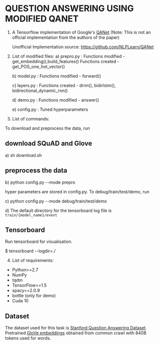 # QUESTION ANSWERING USING MODIFIED QANET



1) A Tensorflow implementation of Google's [QANet](https://openreview.net/pdf?id=B14TlG-RW) 
   (Note: This is not an official implementation from the authors of the paper)

   Unofficial Implementation source: https://github.com/NLPLearn/QANet

2) List of modified files:
	a) prepro.py : Functions modified - get_embedding(),build_features()
		       Functions created - get_POS_one_hot_vector()

	b) model.py : Functions modified - forward()

	c) layers.py : Functions created - drnn(), bidirlstm(), bidirectional_dynamic_rnn()

	d) demo.py : Functions modified - answer() 

	e) config.py : Tuned hyperparameters

3) List of commands: 
	
To download and preprocess the data, run


## download SQuAD and Glove
a) sh download.sh


## preprocess the data
b) python config.py --mode prepro

hyper parameters are stored in config.py. To debug/train/test/demo, run

c) python config.py --mode debug/train/test/demo

d) The default directory for the tensorboard log file is `train/{model_name}/event`


## Tensorboard
Run tensorboard for visualisation.

$ tensorboard --logdir=./


4) List of requirements:

  * Python>=2.7
  * NumPy
  * tqdm
  * TensorFlow>=1.5
  * spacy==2.0.9
  * bottle (only for demo)
  * Cuda 10


## Dataset

The dataset used for this task is [Stanford Question Answering Dataset](https://rajpurkar.github.io/SQuAD-explorer/).
Pretrained [GloVe embeddings](https://nlp.stanford.edu/projects/glove/) obtained from common crawl with 840B tokens used for words.



